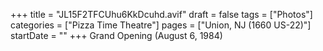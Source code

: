 +++
title = "JL15F2TFCUhu6KkDcuhd.avif"
draft = false
tags = ["Photos"]
categories = ["Pizza Time Theatre"]
pages = ["Union, NJ (1660 US-22)"]
startDate = ""
+++
Grand Opening (August 6, 1984)
